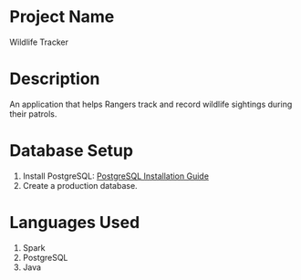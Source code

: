 # Project Name
Wildlife Tracker

# Description
An application that helps Rangers track and record wildlife sightings during their patrols.

# Database Setup
1. Install PostgreSQL: [PostgreSQL Installation Guide](https://www.postgresql.org/download/)
2. Create a production database.

# Languages Used
1. Spark
2. PostgreSQL
3. Java
